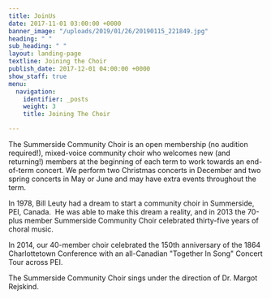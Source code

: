 ```yaml
---
title: JoinUs
date: 2017-11-01 03:00:00 +0000
banner_image: "/uploads/2019/01/26/20190115_221849.jpg"
heading: " "
sub_heading: " "
layout: landing-page
textline: Joining the Choir
publish_date: 2017-12-01 04:00:00 +0000
show_staff: true
menu:
  navigation:
    identifier: _posts
    weight: 3
    title: Joining The Choir

---
```

The Summerside Community Choir is an open membership (no audition required!), mixed-voice community choir who welcomes new (and returning!) members at the beginning of each term to work towards an end-of-term concert. We perform two Christmas concerts in December and two spring concerts in May or June and may have extra events throughout the term.

In 1978, Bill Leuty had a dream to start a community choir in Summerside, PEI, Canada.  He was able to make this dream a reality, and in 2013 the 70-plus member Summerside Community Choir celebrated thirty-five years of choral music.

In 2014, our 40-member choir celebrated the 150th anniversary of the 1864 Charlottetown Conference with an all-Canadian "Together In Song" Concert Tour across PEI.

The Summerside Community Choir sings under the direction of Dr. Margot Rejskind.